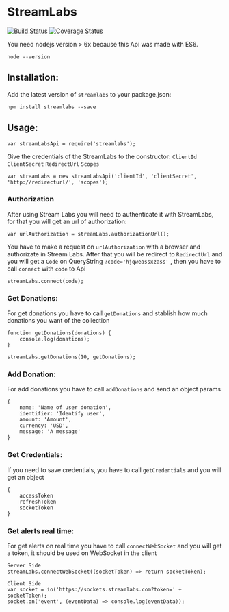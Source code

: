 # StreamLabs

[![Build Status](https://travis-ci.org/tnovas/streamLabs.svg?branch=master)](https://travis-ci.org/tnovas/streamLabs)
[![Coverage Status](https://coveralls.io/repos/github/tnovas/streamLabs/badge.svg?branch=master)](https://coveralls.io/github/tnovas/streamLabs?branch=master)

You need nodejs version > 6x because this Api was made with ES6.
```
node --version
```

## Installation:
Add the latest version of `streamlabs` to your package.json:
```
npm install streamlabs --save
```

## Usage:
```
var streamLabsApi = require('streamlabs');
```

Give the credentials of the StreamLabs to the constructor: `ClientId` `ClientSecret` `RedirectUrl` `Scopes`

```
var streamLabs = new streamLabsApi('clientId', 'clientSecret', 'http://redirecturl/', 'scopes');
```

### Authorization
After using Stream Labs you will need to authenticate it with StreamLabs, for that you will get an url of authorization:

```
var urlAuthorization = streamLabs.authorizationUrl();
```

You have to make a request on `urlAuthorization` with a browser and authorizate in Stream Labs. After that you will be redirect to `RedirectUrl` and you will get a `Code` on QueryString `?code='hjqweassxzass'` , then you have to call `connect` with `code` to Api

```
streamLabs.connect(code);
```

### Get Donations:
For get donations you have to call `getDonations` and stablish how much donations you want of the collection

```
function getDonations(donations) {
	console.log(donations);
}

streamLabs.getDonations(10, getDonations);
```

### Add Donation:
For add donations you have to call `addDonations` and send an object params
```
{
	name: 'Name of user donation',
	identifier: 'Identify user',
	amount: 'Amount',
	currency: 'USD',
	message: 'A message'	
}
```

### Get Credentials:
If you need to save credentials, you have to call `getCredentials` and you will get an object

```
{
	accessToken
	refreshToken
	socketToken
}
```

### Get alerts real time:
For get alerts on real time you have to call `connectWebSocket` and you will get a token, it should be used on WebSocket in the client
```
Server Side
streamLabs.connectWebSocket((socketToken) => return socketToken);

Client Side
var socket = io('https://sockets.streamlabs.com?token=' + socketToken);
socket.on('event', (eventData) => console.log(eventData));
```